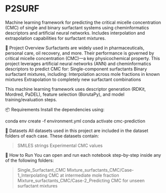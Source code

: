 # P2SURF
Machine learning framework for predicting the critical micelle concentration (CMC) of single and binary surfactant systems using cheminformatics descriptors and artificial neural networks. Includes interpolation and extrapolation capabilities for surfactant mixtures.

🧠 Project Overview
Surfactants are widely used in pharmaceuticals, personal care, oil recovery, and more. Their performance is governed by critical micelle concentration (CMC)—a key physicochemical property. This project leverages artificial neural networks (ANN) and cheminformatics descriptors to predict CMC for:
Single-component surfactants
Binary surfactant mixtures, including:
  Interpolation across mole fractions in known mixtures
  Extrapolation to completely new surfactant combinations
  
This machine learning framework uses descriptor generation (RDKit, Mordred, PaDEL), feature selection (BorutaPy), and model training/evaluation steps.

📦 Requirements
Install the dependencies using:

  conda env create -f environment.yml
  conda activate cmc-prediction

📁 Datasets
All datasets used in this project are included in the dataset folders of each case. These datasets contain:
> SMILES strings
> Experimental CMC values

🚀 How to Run
You can open and run each notebook step-by-step inside any of the following folders:
> Single_Surfactant_CMC
> Mixture_surfactants_CMC/Case-1_Interpolating CMC at intermediate mole fraction
> Mixture_surfactants_CMC/Case-2_Predicting CMC for unseen surfactant mixtures
